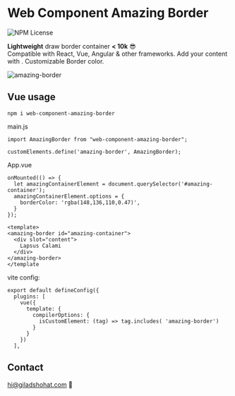 # Web Component Amazing Border

![NPM License](https://img.shields.io/npm/l/web-component-amazing-border)

**Lightweight** draw border container **< 10k** 😎 <br>
Compatible with React, Vue, Angular & other frameworks.
Add your content with <slot/>.
Customizable Border color.

![amazing-border](https://github.com/gshohat/web-component-amazing-border/assets/91323932/aea14d8d-5b08-46c1-a320-e1bf1d951489)


## Vue usage

`npm i web-component-amazing-border`

main.js
```
import AmazingBorder from "web-component-amazing-border";

customElements.define('amazing-border', AmazingBorder);
```

App.vue
```
onMounted(() => {
  let amazingContainerElement = document.querySelector('#amazing-container');
  amazingContainerElement.options = {
    borderColor: 'rgba(148,136,110,0.47)',
  }
});

<template>
<amazing-border id="amazing-container">
  <div slot="content">
    Lapsus Calami
  </div>
</amazing-border>
</template
```

vite config:
```
export default defineConfig({
  plugins: [
    vue({
      template: {
        compilerOptions: {
          isCustomElement: (tag) => tag.includes( 'amazing-border')
        }
      }
    })
  ],
```


## Contact
hi@giladshohat.com 💫
